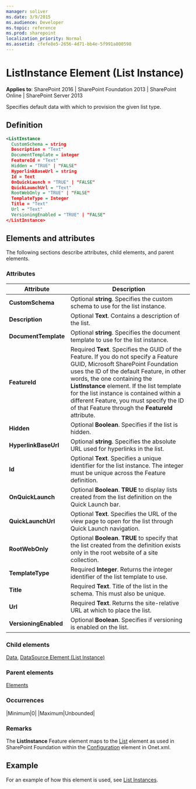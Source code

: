 ```yaml
---
manager: soliver
ms.date: 3/9/2015
ms.audience: Developer
ms.topic: reference
ms.prod: sharepoint
localization_priority: Normal
ms.assetid: cfefe8e5-2656-4d71-bb4e-5f991a800598
---
```


# ListInstance Element (List Instance)

**Applies to**: SharePoint 2016 | SharePoint Foundation 2013 | SharePoint Online | SharePoint Server 2013

Specifies default data with which to provision the given list type.

## Definition

```XML
<ListInstance 
  CustomSchema = string
  Description = "Text"
  DocumentTemplate = integer
  FeatureId = "Text"
  Hidden = "TRUE" | "FALSE"
  HyperlinkBaseUrl = string
  Id = Text
  OnQuickLaunch = "TRUE" | "FALSE"
  QuickLaunchUrl = "Text"
  RootWebOnly = "TRUE" | "FALSE"
  TemplateType = Integer
  Title = "Text"
  Url = "Text"
  VersioningEnabled = "TRUE" | "FALSE"
</ListInstance>
```

## Elements and attributes

The following sections describe attributes, child elements, and parent elements.

### Attributes

|Attribute|Description|
| -- | -- |
|**CustomSchema**|Optional **string**. Specifies the custom schema to use for the list instance.|
|**Description**|Optional **Text**. Contains a description of the list.|
|**DocumentTemplate**|Optional **string**. Specifies the document template to use for the list instance.|
|**FeatureId**|Required **Text**. Specifies the GUID of the Feature. If you do not specify a Feature GUID, Microsoft SharePoint Foundation uses the ID of the default Feature, in other words, the one containing the **ListInstance** element. If the list template for the list instance is contained within a different Feature, you must specify the ID of that Feature through the **FeatureId** attribute.|
|**Hidden**|Optional **Boolean**. Specifies if the list is hidden.|
|**HyperlinkBaseUrl**|Optional **string**. Specifies the absolute URL used for hyperlinks in the list.|
|**Id**|Optional **Text**. Specifies a unique identifier for the list instance. The integer must be unique across the Feature definition.|
|**OnQuickLaunch**|Optional **Boolean**. **TRUE** to display lists created from the list definition on the Quick Launch bar.|
|**QuickLaunchUrl**|Optional **Text**. Specifies the URL of the view page to open for the list through Quick Launch navigation.|
|**RootWebOnly**|Optional **Boolean**. **TRUE** to specify that the list created from the definition exists only in the root website of a site collection.|
|**TemplateType**|Required **Integer**. Returns the integer identifier of the list template to use.|
|**Title**|Required **Text**. Title of the list in the schema. This must also be unique.|
|**Url**|Required **Text**. Returns the site-relative URL at which to place the list.|
|**VersioningEnabled**|Optional **Boolean**. Specifies if versioning is enabled on the list.|

### Child elements

[Data](data-element-list-instance.md), [DataSource Element (List Instance)](datasource-element-list-instance.md)

### Parent elements

[Elements](elements-element-list-instance.md)

### Occurrences

|Minimum|0|
|Maximum|Unbounded|

### Remarks

The **ListInstance** Feature element maps to the [List](list-element-list.md) element as used in SharePoint Foundation within the [Configuration](configuration-element-site.md) element in Onet.xml.

## Example

For an example of how this element is used, see [List Instances](list-instances.md).
